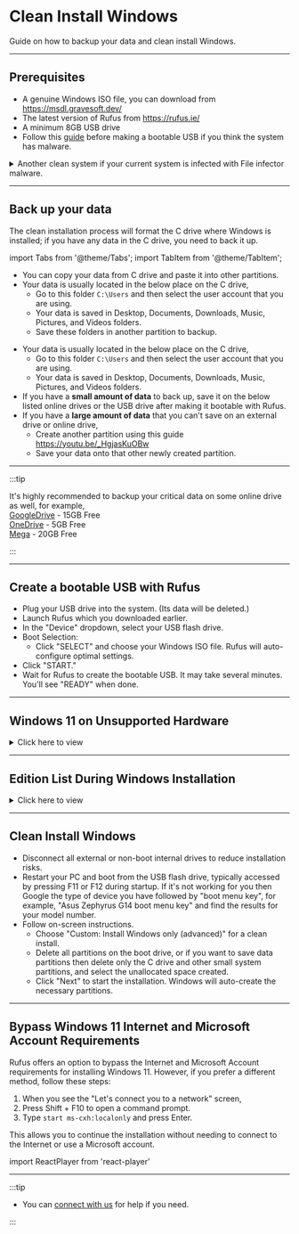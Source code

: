 # Clean Install Windows

Guide on how to backup your data and clean install Windows.

---

## Prerequisites

- A genuine Windows ISO file, you can download from https://msdl.gravesoft.dev/
- The latest version of Rufus from https://rufus.ie/
- A minimum 8GB USB drive  
- Follow this [guide](remove_malware.md) before making a bootable USB if you think the system has malware.
<details>
  <summary>Another clean system if your current system is infected with File infector malware.</summary>

  **Why?**  
  Because file infector malware can copy itself to the bootable USB that you are going to make to perform a clean installation.  
  You need to use another clean system to make a bootable USB and plug it into the current infected system only when it's not running live Windows.  
  **How to check if you have file infector malware?**  
  Open PowerShell as admin and enter  
  `sc.exe start "sppsvc" > $null 2>&1; Write-Host "Error code: $LASTEXITCODE"`  
  If the output is 577 or 225, then most likely chances are that the system is infected with File infector malware. 
  
  **What if you don't have another clean system?**  
  You can try Dr.Web https://free.drweb.com/download+cureit/gr to remove file infector malware. However in some cases, it may miss to remove all, that's why its best to make bootable USB on another clean system.


</details>

---

## Back up your data

The clean installation process will format the C drive where Windows is installed; if you have any data in the C drive, you need to back it up.

import Tabs from '@theme/Tabs';
import TabItem from '@theme/TabItem';

<Tabs>
<TabItem value="multiple_partition" label="I have multiple partitions on my drive, like C:\ D:\" default>

- You can copy your data from C drive and paste it into other partitions.
- Your data is usually located in the below place on the C drive,  
  - Go to this folder `C:\Users` and then select the user account that you are using.
  - Your data is saved in Desktop, Documents, Downloads, Music, Pictures, and Videos folders.
  - Save these folders in another partition to backup.

</TabItem>

<TabItem value="one_partition" label="I have C:\ drive only" default>

- Your data is usually located in the below place on the C drive,  
  - Go to this folder `C:\Users` and then select the user account that you are using.
  - Your data is saved in Desktop, Documents, Downloads, Music, Pictures, and Videos folders.
- If you have a **small amount of data** to back up, save it on the below listed online drives or the USB drive after making it bootable with Rufus.
- If you have a **large amount of data** that you can't save on an external drive or online drive,  
  - Create another partition using this guide https://youtu.be/_HgjasKuOBw
  - Save your data onto that other newly created partition.

</TabItem>
</Tabs>

---

:::tip

It's highly recommended to backup your critical data on some online drive as well, for example,  
[GoogleDrive](https://drive.google.com/) - 15GB Free  
[OneDrive](https://onedrive.live.com/) - 5GB Free  
[Mega](https://mega.io/) - 20GB Free  

:::

---

## Create a bootable USB with Rufus

- Plug your USB drive into the system. (Its data will be deleted.)
- Launch Rufus which you downloaded earlier.
- In the "Device" dropdown, select your USB flash drive.
- Boot Selection:
  - Click "SELECT" and choose your Windows ISO file. Rufus will auto-configure optimal settings.
- Click "START."
- Wait for Rufus to create the bootable USB. It may take several minutes. You'll see "READY" when done.

---

## Windows 11 on Unsupported Hardware

<details>
  <summary>Click here to view</summary>

- Rufus can help you install Windows 11 on unsupported hardware, but you will encounter problems with future feature updates since Microsoft does not permit that on such hardware.
- To resolve this issue, you need to install IoT Enterprise 24H2 (2024) edition which is [officially supported](https://learn.microsoft.com/en-us/windows/iot/iot-enterprise/Hardware/System_Requirements?tabs=Windows11LTSC#optional-minimum-requirements) on unsupported hardware. Don't worry about it being an unusual edition; it's binary identical to other editions, with the primary difference being the licensing.
- This IoT Enterprise edition comes in 2 flavors,
  - IoT Enterprise (GAC, General Availability Channel) 
  - IoT Enterprise (LTSC, Long-Term Servicing Channel)
- Next question, how do we install this edition?  
  - For GAC version, you don't need IoT Enterprise ISO, you can simply use regular Windows 11 24H2 consumer (linked at the top) or business ISO.
  - For LTSC version, you need to download the full version of LTSC ISO (don't use eval), it doesn't have to be IoT ISO, you can download a normal LTSC ISO in your language.
  - After flashing the required ISO using Rufus, navigate to the `\sources\` folder on the USB drive and create a file named `PID.txt` (ensure the file extension is correct). Open this file with Notepad and enter the text below.
    - For GAC version  
	  ```
	  [PID]
	  Value=XQQYW-NFFMW-XJPBH-K8732-CKFFD
	  ```
    - For LTSC version  
	  ```
	  [PID]
	  Value=CGK42-GYN6Y-VD22B-BX98W-J8JXD
	  ```
- When installing Windows, avoid selecting the "Previous version of the setup" option. The PID.txt method for virtual editions only works with the new installer in Windows 11 24H2 and later.

![image](./assets/do_not_select_previous_version_of_setup.png)

- That's it. The setup will auto-pick the IoT Enterprise edition.

Alternatively, if you don't want to do that, you can install Windows normally and later change the edition to IoT Enterprise.


:::note

Note For IoT Enterprise (GAC) **Not LTSC**:

- If your system has an OEM license on the motherboard for Pro or higher-level edition
- And the edition key in Windows setup is OEM as well

In that case, during the final stages in Windows installation, setup will install the OEM key that is installed on your motherboard.
As a result, you can install IoT Enterprise according to the relaxed hardware requirements. However, after the Windows installation is complete, it will show that the Pro edition is installed.

This situation cannot be avoided because IoT Enterprise (GAC) only has an OEM key. The same will happen even if you use the official IoT Enterprise ISO file to install. However, don't worry, you can just change the edition to IoT Enterprise later using the command below as admin.

`slmgr.vbs /ipk XQQYW-NFFMW-XJPBH-K8732-CKFFD`

:::


:::tip

If you plan to use an ISO file to install Windows instead of a USB drive and want to edit the ISO file, follow these steps.

-   Download [AnyBurn Free Portable](https://www.anyburn.com/download.php) and extract the zip file.
-   Run the file named `AnyBurn(64-bit)\AnyBurn.exe`.
-   Select the option named `Edit image file`.
-   Follow the on-screen instructions and add the file in `sources` folder as described above.
-   Save the ISO, that's it.

:::


</details>

---

## Edition List During Windows Installation

<details>
  <summary>Click here to view</summary>
  
- If your system has an OEM license installed by the manufacturer on the motherboard, then the Windows setup will not show the edition list and will automatically select the edition based on the license on the motherboard.
- If you have such hardware and want to view the list of available editions for Windows installation, follow the steps below.
- After flashing the required ISO using Rufus, navigate to the `\sources\` folder on the USB drive and create a file named `ei.cfg` (ensure the file extension is correct). Open this file with Notepad and enter the text below.
```
[Channel]
NoKeyChannel
```
- Now you can view the edition list and pick the edition you want from Windows Vista to Windows 11. It also helps you avoid installing key in Windows 8/8.1 setup where key installation can not be skipped.

:::note
  
- In Windows 11 24H2 and later, the new installer does not support this, so you need to select the "Previous version of the setup" option when the setup starts.

![image](./assets/select_previous_version_of_setup.png)

- If you are using PID.txt, please note that it will take precedence over ei.cfg.

:::


:::tip

If you plan to use an ISO file to install Windows instead of a USB drive and want to edit the ISO file, follow these steps.

-   Download [AnyBurn Free Portable](https://www.anyburn.com/download.php) and extract the zip file.
-   Run the file named `AnyBurn(64-bit)\AnyBurn.exe`.
-   Select the option named `Edit image file`.
-   Follow the on-screen instructions and add the file in `sources` folder as described above.
-   Save the ISO, that's it.

:::


</details>

---

## Clean Install Windows

- Disconnect all external or non-boot internal drives to reduce installation risks.
- Restart your PC and boot from the USB flash drive, typically accessed by pressing F11 or F12 during startup. If it's not working for you then Google the type of device you have followed by "boot menu key", for example, "Asus Zephyrus G14 boot menu key" and find the results for your model number.
- Follow on-screen instructions.
  - Choose "Custom: Install Windows only (advanced)" for a clean install.
  - Delete all partitions on the boot drive, or if you want to save data partitions then delete only the C drive and other small system partitions, and select the unallocated space created.
  - Click "Next" to start the installation. Windows will auto-create the necessary partitions.

---

## Bypass Windows 11 Internet and Microsoft Account Requirements

Rufus offers an option to bypass the Internet and Microsoft Account requirements for installing Windows 11. However, if you prefer a different method, follow these steps:

1. When you see the "Let's connect you to a network" screen, 
2. Press Shift + F10 to open a command prompt.
3. Type `start ms-cxh:localonly` and press Enter.

This allows you to continue the installation without needing to connect to the Internet or use a Microsoft account.

import ReactPlayer from 'react-player'

<ReactPlayer controls width='75%' height='auto' src='/bypass_windows_11_internet_and_microsoft_account_requirement.mp4' />

---

:::tip

-   You can [connect with us](troubleshoot.md) for help if you need.

:::
